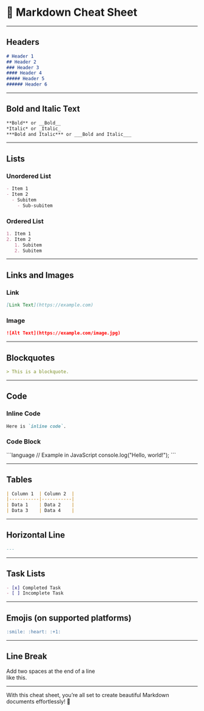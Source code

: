 # 📄 Markdown Cheat Sheet

---

## Headers
```markdown
# Header 1
## Header 2
### Header 3
#### Header 4
##### Header 5
###### Header 6
```

---

## Bold and Italic Text
```markdown
**Bold** or __Bold__
*Italic* or _Italic_
***Bold and Italic*** or ___Bold and Italic___
```

---

## Lists
### Unordered List
```markdown
- Item 1
- Item 2
  - Subitem
    - Sub-subitem
```

### Ordered List
```markdown
1. Item 1
2. Item 2
   1. Subitem
   2. Subitem
```

---

## Links and Images
### Link
```markdown
[Link Text](https://example.com)
```

### Image
```markdown
![Alt Text](https://example.com/image.jpg)
```

---

## Blockquotes
```markdown
> This is a blockquote.
```

---

## Code
### Inline Code
```markdown
Here is `inline code`.
```

### Code Block
\`\`\`language
// Example in JavaScript
console.log("Hello, world!");
\`\`\`

---

## Tables
```markdown
| Column 1  | Column 2  |
|-----------|-----------|
| Data 1    | Data 2    |
| Data 3    | Data 4    |
```

---

## Horizontal Line
```markdown
---
```

---

## Task Lists
```markdown
- [x] Completed Task
- [ ] Incomplete Task
```

---

## Emojis (on supported platforms)
```markdown
:smile: :heart: :+1:
```

---

## Line Break
Add two spaces at the end of a line  
like this.

---

With this cheat sheet, you’re all set to create beautiful Markdown documents effortlessly! 🎉
